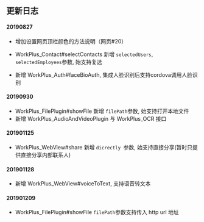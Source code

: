 ## 更新日志

#### 20190827

* 增加设置网页顶栏颜色的方法说明（网页#20）

* WorkPlus_Contact#selectContacts 新增 `selectedUsers`, `selectedEmployees`参数, 始支持复选
* 新增 WorkPlus_Auth#faceBioAuth, 集成人脸识别后支持cordova调用人脸识别


#### 20190930

* WorkPlus\_FilePlugin#showFile 新增 `filePath`参数, 始支持打开本地文件
* 新增 WorkPlus\_AudioAndVideoPlugin 与 WorkPlus\_OCR 接口


#### 201901125

* WorkPlus\_WebView#share 新增 `dicrectly `参数, 始支持直接分享(暂时只提供直接分享内部联系人)


#### 201901128

* 新增 WorkPlus_WebView#voiceToText, 支持语音转文本


#### 201901209

* WorkPlus\_FilePlugin#showFile `filePath`参数支持传入 http url 地址
